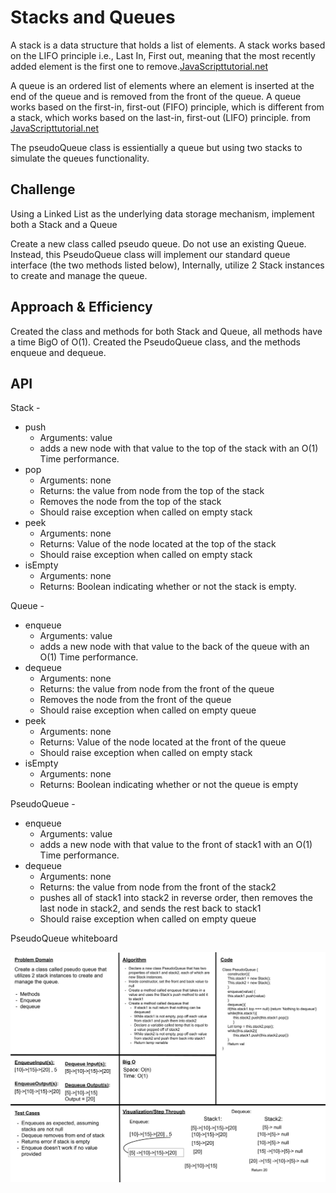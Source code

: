 # Stacks and Queues
<!-- Short summary or background information -->
A stack is a data structure that holds a list of elements. A stack works based on the LIFO principle i.e., Last In, First out, meaning that the most recently added element is the first one to remove.[JavaScripttutorial.net](https://www.javascripttutorial.net/javascript-stack/)

A queue is an ordered list of elements where an element is inserted at the end of the queue and is removed from the front of the queue.
A queue works based on the first-in, first-out (FIFO) principle, which is different from a stack, which works based on the last-in, first-out (LIFO) principle. from [JavaScripttutorial.net](https://www.javascripttutorial.net/javascript-queue/)

The pseudoQueue class is essientially a queue but using two stacks to simulate the queues functionality.

## Challenge
<!-- Description of the challenge -->
Using a Linked List as the underlying data storage mechanism, implement both a Stack and a Queue

Create a new class called pseudo queue.
Do not use an existing Queue.
Instead, this PseudoQueue class will implement our standard queue interface (the two methods listed below),
Internally, utilize 2 Stack instances to create and manage the queue.

## Approach & Efficiency
<!-- What approach did you take? Why? What is the Big O space/time for this approach? -->
Created the class and methods for both Stack and Queue, all methods have a time BigO of O(1).
Created the PseudoQueue class, and the methods enqueue and dequeue.

## API
<!-- Description of each method publicly available to your Stack and Queue-->

Stack -

- push
  - Arguments: value
  - adds a new node with that value to the top of the stack with an O(1) Time performance.
- pop
  - Arguments: none
  - Returns: the value from node from the top of the stack
  - Removes the node from the top of the stack
  - Should raise exception when called on empty stack
- peek
  - Arguments: none
  - Returns: Value of the node located at the top of the stack
  - Should raise exception when called on empty stack
- isEmpty
  - Arguments: none
  - Returns: Boolean indicating whether or not the stack is empty.

Queue -

- enqueue
  - Arguments: value
  - adds a new node with that value to the back of the queue with an O(1) Time performance.
- dequeue
  - Arguments: none
  - Returns: the value from node from the front of the queue
  - Removes the node from the front of the queue
  - Should raise exception when called on empty queue
- peek
  - Arguments: none
  - Returns: Value of the node located at the front of the queue
  - Should raise exception when called on empty stack
- isEmpty
  - Arguments: none
  - Returns: Boolean indicating whether or not the queue is empty

PseudoQueue -

- enqueue
  - Arguments: value
  - adds a new node with that value to the front of stack1 with an O(1) Time performance.
- dequeue
  - Arguments: none
  - Returns: the value from node from the front of the stack2
  - pushes all of stack1 into stack2 in reverse order, then removes the last node in stack2, and sends the rest back to stack1
  - Should raise exception when called on empty queue

PseudoQueue whiteboard

![whiteboard](./pseudoQueue.jpg)
